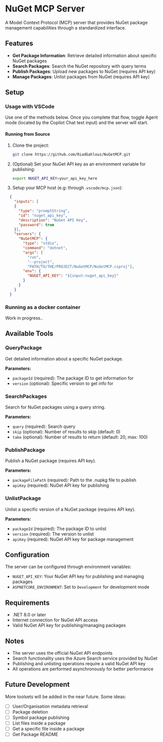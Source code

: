 # NuGet MCP Server

A Model Context Protocol (MCP) server that provides NuGet package management capabilities through a standardized interface.

## Features

- **Get Package Information**: Retrieve detailed information about specific NuGet packages
- **Search Packages**: Search the NuGet repository with query terms
- **Publish Packages**: Upload new packages to NuGet (requires API key)
- **Manage Packages**: Unlist packages from NuGet (requires API key)

## Setup
### Usage with VSCode
Use one of the methods below. Once you complete that flow, toggle Agent mode (located by the Copilot Chat text input) and the server will start.

#### Running from Source
1. Clone the project:
   ```bash
   git clone https://github.com/RiadGahlouz/NuGetMCP.git
   ```

1. (Optional) Set your NuGet API key as an environment variable for publishing:
   ```bash
   export NUGET_API_KEY=your_api_key_here
   ```

3. Setup your MCP host (e.g: through .`vscode/mcp.json`):
```json
  { 
    "inputs": [
    {
      "type": "promptString",
      "id": "nuget_api_key",
      "description": "NuGet API Key",
      "password": true
    }],
    "servers": {
      "NuGetMCP": {
        "type": "stdio",
        "command": "dotnet",
        "args": [
          "run",
          "--project",
          "PATH/TO/THE/PROJECT/NuGetMCP/NuGetMCP.csproj"],
        "env": {
          "NUGET_API_KEY": "${input:nuget_api_key}"
        }
      }
    }
  }
```
### Running as a docker container
Work in progress..

## Available Tools

### QueryPackage
Get detailed information about a specific NuGet package.

**Parameters:**
- `packageId` (required): The package ID to get information for
- `version` (optional): Specific version to get info for

### SearchPackages
Search for NuGet packages using a query string.

**Parameters:**
- `query` (required): Search query
- `skip` (optional): Number of results to skip (default: 0)
- `take` (optional): Number of results to return (default: 20, max: 100)

### PublishPackage
Publish a NuGet package (requires API key).

**Parameters:**
- `packageFilePath` (required): Path to the .nupkg file to publish
- `apiKey` (required): NuGet API key for publishing

### UnlistPackage
Unlist a specific version of a NuGet package (requires API key).

**Parameters:**
- `packageId` (required): The package ID to unlist
- `version` (required): The version to unlist
- `apiKey` (required): NuGet API key for package management

## Configuration

The server can be configured through environment variables:

- `NUGET_API_KEY`: Your NuGet API key for publishing and managing packages
- `ASPNETCORE_ENVIRONMENT`: Set to `Development` for development mode

## Requirements

- .NET 8.0 or later
- Internet connection for NuGet API access
- Valid NuGet API key for publishing/managing packages

## Notes

- The server uses the official NuGet API endpoints
- Search functionality uses the Azure Search service provided by NuGet
- Publishing and unlisting operations require a valid NuGet API key
- All operations are performed asynchronously for better performance

## Future Development
More toolsets will be added in the near future. Some ideas:
- [ ] User/Organisation metadata retrieval
- [ ] Package deletion
- [ ] Symbol package publishing
- [ ] List files inside a package
- [ ] Get a specific file inside a package
- [ ] Get Package README